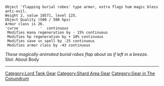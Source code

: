     Object 'flapping burial robes' type armor, extra flags hum magic bless anti-evil.
    Weight 2, value 10571, level 125.
    Object Quality (500 / 500 hps)
    Armor class is 26.
    'curse          '  continuous
     Modifies mana regeneration by - 15% continuous
     Modifies hp regeneration by + 10% continuous
     Modifies save vs spell by -25 continuous
     Modifies armor class by -43 continuous

*These magically animated burial robes flap about as if left in a
breeze.*  
Slot: About Body  

------------------------------------------------------------------------

[Category:Lord Tank Gear](Category:Lord_Tank_Gear "wikilink")
[Category:Shard Area Gear](Category:Shard_Area_Gear "wikilink")
[Category:Gear in The
Conundrum](Category:Gear_in_The_Conundrum "wikilink")
